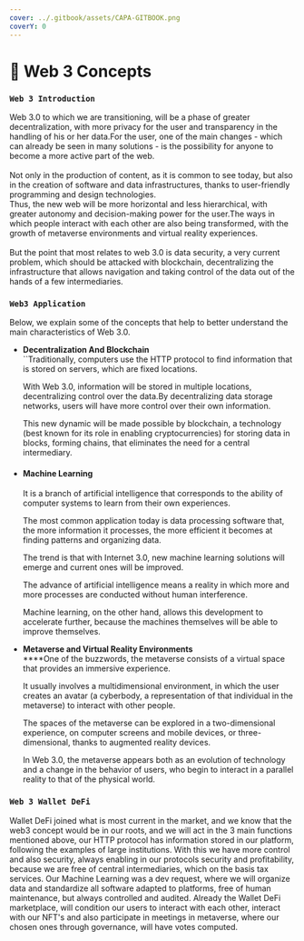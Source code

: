 ```yaml
---
cover: ../.gitbook/assets/CAPA-GITBOOK.png
coverY: 0
---
```


# 📌 Web 3 Concepts

### `Web 3 Introduction`

Web 3.0 to which we are transitioning, will be a phase of greater decentralization, with more privacy for the user and transparency in the handling of his or her data.For the user, one of the main changes - which can already be seen in many solutions - is the possibility for anyone to become a more active part of the web.\
\
Not only in the production of content, as it is common to see today, but also in the creation of software and data infrastructures, thanks to user-friendly programming and design technologies.\
Thus, the new web will be more horizontal and less hierarchical, with greater autonomy and decision-making power for the user.The ways in which people interact with each other are also being transformed, with the growth of metaverse environments and virtual reality experiences.\
\
But the point that most relates to web 3.0 is data security, a very current problem, which should be attacked with blockchain, decentralizing the infrastructure that allows navigation and taking control of the data out of the hands of a few intermediaries.

### `Web3 Application`

Below, we explain some of the concepts that help to better understand the main characteristics of Web 3.0.

*   **Decentralization And Blockchain**\
    ``Traditionally, computers use the HTTP protocol to find information that is stored on servers, which are fixed locations.

    With Web 3.0, information will be stored in multiple locations, decentralizing control over the data.By decentralizing data storage networks, users will have more control over their own information.

    This new dynamic will be made possible by blockchain, a technology (best known for its role in enabling cryptocurrencies) for storing data in blocks, forming chains, that eliminates the need for a central intermediary.
*   #### Machine Learning

    It is a branch of artificial intelligence that corresponds to the ability of computer systems to learn from their own experiences.

    The most common application today is data processing software that, the more information it processes, the more efficient it becomes at finding patterns and organizing data.

    The trend is that with Internet 3.0, new machine learning solutions will emerge and current ones will be improved.

    The advance of artificial intelligence means a reality in which more and more processes are conducted without human interference.

    Machine learning, on the other hand, allows this development to accelerate further, because the machines themselves will be able to improve themselves.
*   **Metaverse and Virtual Reality Environments**\
    ****One of the buzzwords, the metaverse consists of a virtual space that provides an immersive experience.

    It usually involves a multidimensional environment, in which the user creates an avatar (a cyberbody, a representation of that individual in the metaverse) to interact with other people.

    The spaces of the metaverse can be explored in a two-dimensional experience, on computer screens and mobile devices, or three-dimensional, thanks to augmented reality devices.

    In Web 3.0, the metaverse appears both as an evolution of technology and a change in the behavior of users, who begin to interact in a parallel reality to that of the physical world.

### `Web 3 Wallet DeFi`

Wallet DeFi joined what is most current in the market, and we know that the web3 concept would be in our roots, and we will act in the 3 main functions mentioned above, our HTTP protocol has information stored in our platform, following the examples of large institutions. With this we have more control and also security, always enabling in our protocols security and profitability, because we are free of central intermediaries, which on the basis tax services. Our Machine Learning was a dev request, where we will organize data and standardize all software adapted to platforms, free of human maintenance, but always controlled and audited. Already the Wallet DeFi marketplace, will condition our users to interact with each other, interact with our NFT's and also participate in meetings in metaverse, where our chosen ones through governance, will have votes computed.
